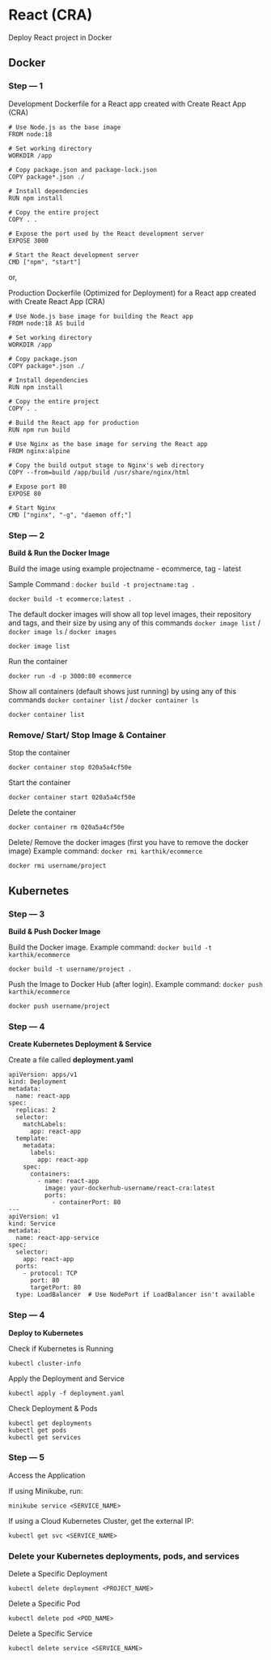 
# React (CRA)
Deploy React project in Docker

## Docker

### Step — 1
Development Dockerfile for a React app created with Create React App (CRA)
```
# Use Node.js as the base image
FROM node:18

# Set working directory
WORKDIR /app

# Copy package.json and package-lock.json
COPY package*.json ./

# Install dependencies
RUN npm install

# Copy the entire project
COPY . .

# Expose the port used by the React development server
EXPOSE 3000

# Start the React development server
CMD ["npm", "start"]
```

or,

Production Dockerfile (Optimized for Deployment) for a React app created with Create React App (CRA)
```
# Use Node.js base image for building the React app
FROM node:18 AS build

# Set working directory
WORKDIR /app

# Copy package.json
COPY package*.json ./

# Install dependencies
RUN npm install

# Copy the entire project
COPY . .

# Build the React app for production
RUN npm run build

# Use Nginx as the base image for serving the React app
FROM nginx:alpine

# Copy the build output stage to Nginx's web directory
COPY --from=build /app/build /usr/share/nginx/html

# Expose port 80
EXPOSE 80

# Start Nginx
CMD ["nginx", "-g", "daemon off;"]
```

### Step — 2
**Build & Run the Docker Image**

Build the image using example projectname - ecommerce, tag - latest

Sample Command : ```docker build -t projectname:tag .```
```
docker build -t ecommerce:latest .
```
The default docker images will show all top level images, their repository and tags, and their size by using any of this commands
```docker image list``` / ```docker image ls``` / ```docker images```
```
docker image list
```

Run the container
```
docker run -d -p 3000:80 ecommerce
```

Show all containers (default shows just running) by using any of this commands ```docker container list``` / ```docker container ls```
```
docker container list
```
### Remove/ Start/ Stop Image & Container

Stop the container
```
docker container stop 020a5a4cf50e
```

Start the container
```
docker container start 020a5a4cf50e
```
Delete the container
```
docker container rm 020a5a4cf50e
```

Delete/ Remove the docker images (first you have to remove the docker image) Example command: ```docker rmi karthik/ecommerce```
```
docker rmi username/project
```

## Kubernetes

### Step — 3
**Build & Push Docker Image**

Build the Docker image. Example command: ```docker build -t karthik/ecommerce```
```
docker build -t username/project .
```

Push the Image to Docker Hub (after login). Example command: ```docker push karthik/ecommerce```
```
docker push username/project
```

### Step — 4
**Create Kubernetes Deployment & Service**

Create a file called **deployment.yaml**

```
apiVersion: apps/v1
kind: Deployment
metadata:
  name: react-app
spec:
  replicas: 2
  selector:
    matchLabels:
      app: react-app
  template:
    metadata:
      labels:
        app: react-app
    spec:
      containers:
        - name: react-app
          image: your-dockerhub-username/react-cra:latest
          ports:
            - containerPort: 80
---
apiVersion: v1
kind: Service
metadata:
  name: react-app-service
spec:
  selector:
    app: react-app
  ports:
    - protocol: TCP
      port: 80
      targetPort: 80
  type: LoadBalancer  # Use NodePort if LoadBalancer isn't available

```
### Step — 4
**Deploy to Kubernetes**

Check if Kubernetes is Running
```
kubectl cluster-info
```
Apply the Deployment and Service

```
kubectl apply -f deployment.yaml
```

Check Deployment & Pods
```
kubectl get deployments
kubectl get pods
kubectl get services
```

### Step — 5
Access the Application

If using Minikube, run:
```
minikube service <SERVICE_NAME>
```

If using a Cloud Kubernetes Cluster, get the external IP:
```
kubectl get svc <SERVICE_NAME>
```

### Delete your Kubernetes deployments, pods, and services
Delete a Specific Deployment
```
kubectl delete deployment <PROJECT_NAME>
```

Delete a Specific Pod
```
kubectl delete pod <POD_NAME>
```

Delete a Specific Service
```
kubectl delete service <SERVICE_NAME>
```
